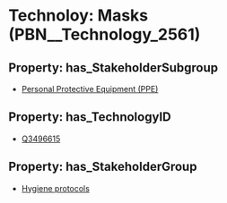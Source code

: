 # Technoloy: __Masks__ (PBN__Technology_2561)

## Property: has_StakeholderSubgroup

* [Personal Protective Equipment (PPE)](PBN__TechSubgroup_58)

## Property: has_TechnologyID

* [Q3496615](Q3496615)

## Property: has_StakeholderGroup

* [Hygiene protocols](PBN__TechGroup_9)

